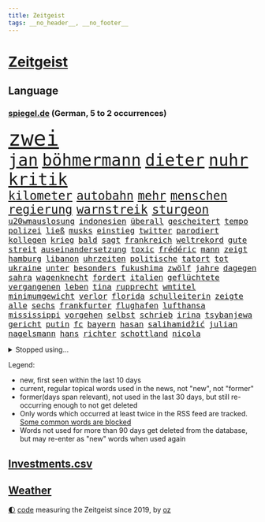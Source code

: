 ```yaml
---
title: Zeitgeist
tags: __no_header__, __no_footer__
---
```


# [Zeitgeist](https://oliz.io/zeitgeist/)

## Language

<h3><a href="https://www.spiegel.de" target="_blank">spiegel.de</a> (German, 5 to 2 occurrences)</h3>
<p style="font-family:monospace">
<span style="font-size:32pt"><a href="news_links.html#zwei" class="current">zwei</a></span>
<br>
<span style="font-size:25pt"><a href="news_links.html#jan" class="current">jan</a></span>
<span style="font-size:25pt"><a href="news_links.html#böhmermann" class="current">böhmermann</a></span>
<span style="font-size:25pt"><a href="news_links.html#dieter" class="current">dieter</a></span>
<span style="font-size:25pt"><a href="news_links.html#nuhr" class="new">nuhr</a></span>
<span style="font-size:25pt"><a href="news_links.html#kritik" class="current">kritik</a></span>
<br>
<span style="font-size:18pt"><a href="news_links.html#kilometer" class="current">kilometer</a></span>
<span style="font-size:18pt"><a href="news_links.html#autobahn" class="current">autobahn</a></span>
<span style="font-size:18pt"><a href="news_links.html#mehr" class="current">mehr</a></span>
<span style="font-size:18pt"><a href="news_links.html#menschen" class="current">menschen</a></span>
<span style="font-size:18pt"><a href="news_links.html#regierung" class="current">regierung</a></span>
<span style="font-size:18pt"><a href="news_links.html#warnstreik" class="current">warnstreik</a></span>
<span style="font-size:18pt"><a href="news_links.html#sturgeon" class="current">sturgeon</a></span>
<br>
<span style="font-size:12pt"><a href="news_links.html#u20wmauslosung" class="new">u20wmauslosung</a></span>
<span style="font-size:12pt"><a href="news_links.html#indonesien" class="current">indonesien</a></span>
<span style="font-size:12pt"><a href="news_links.html#überall" class="current">überall</a></span>
<span style="font-size:12pt"><a href="news_links.html#gescheitert" class="current">gescheitert</a></span>
<span style="font-size:12pt"><a href="news_links.html#tempo" class="current">tempo</a></span>
<span style="font-size:12pt"><a href="news_links.html#polizei" class="current">polizei</a></span>
<span style="font-size:12pt"><a href="news_links.html#ließ" class="current">ließ</a></span>
<span style="font-size:12pt"><a href="news_links.html#musks" class="current">musks</a></span>
<span style="font-size:12pt"><a href="news_links.html#einstieg" class="current">einstieg</a></span>
<span style="font-size:12pt"><a href="news_links.html#twitter" class="current">twitter</a></span>
<span style="font-size:12pt"><a href="news_links.html#parodiert" class="current">parodiert</a></span>
<span style="font-size:12pt"><a href="news_links.html#kollegen" class="current">kollegen</a></span>
<span style="font-size:12pt"><a href="news_links.html#krieg" class="current">krieg</a></span>
<span style="font-size:12pt"><a href="news_links.html#bald" class="current">bald</a></span>
<span style="font-size:12pt"><a href="news_links.html#sagt" class="current">sagt</a></span>
<span style="font-size:12pt"><a href="news_links.html#frankreich" class="current">frankreich</a></span>
<span style="font-size:12pt"><a href="news_links.html#weltrekord" class="current">weltrekord</a></span>
<span style="font-size:12pt"><a href="news_links.html#gute" class="current">gute</a></span>
<span style="font-size:12pt"><a href="news_links.html#streit" class="current">streit</a></span>
<span style="font-size:12pt"><a href="news_links.html#auseinandersetzung" class="current">auseinandersetzung</a></span>
<span style="font-size:12pt"><a href="news_links.html#toxic" class="new">toxic</a></span>
<span style="font-size:12pt"><a href="news_links.html#frédéric" class="new">frédéric</a></span>
<span style="font-size:12pt"><a href="news_links.html#mann" class="current">mann</a></span>
<span style="font-size:12pt"><a href="news_links.html#zeigt" class="current">zeigt</a></span>
<span style="font-size:12pt"><a href="news_links.html#hamburg" class="current">hamburg</a></span>
<span style="font-size:12pt"><a href="news_links.html#libanon" class="current">libanon</a></span>
<span style="font-size:12pt"><a href="news_links.html#uhrzeiten" class="new">uhrzeiten</a></span>
<span style="font-size:12pt"><a href="news_links.html#politische" class="current">politische</a></span>
<span style="font-size:12pt"><a href="news_links.html#tatort" class="current">tatort</a></span>
<span style="font-size:12pt"><a href="news_links.html#tot" class="current">tot</a></span>
<span style="font-size:12pt"><a href="news_links.html#ukraine" class="current">ukraine</a></span>
<span style="font-size:12pt"><a href="news_links.html#unter" class="current">unter</a></span>
<span style="font-size:12pt"><a href="news_links.html#besonders" class="current">besonders</a></span>
<span style="font-size:12pt"><a href="news_links.html#fukushima" class="current">fukushima</a></span>
<span style="font-size:12pt"><a href="news_links.html#zwölf" class="current">zwölf</a></span>
<span style="font-size:12pt"><a href="news_links.html#jahre" class="current">jahre</a></span>
<span style="font-size:12pt"><a href="news_links.html#dagegen" class="current">dagegen</a></span>
<span style="font-size:12pt"><a href="news_links.html#sahra" class="current">sahra</a></span>
<span style="font-size:12pt"><a href="news_links.html#wagenknecht" class="current">wagenknecht</a></span>
<span style="font-size:12pt"><a href="news_links.html#fordert" class="current">fordert</a></span>
<span style="font-size:12pt"><a href="news_links.html#italien" class="current">italien</a></span>
<span style="font-size:12pt"><a href="news_links.html#geflüchtete" class="current">geflüchtete</a></span>
<span style="font-size:12pt"><a href="news_links.html#vergangenen" class="current">vergangenen</a></span>
<span style="font-size:12pt"><a href="news_links.html#leben" class="current">leben</a></span>
<span style="font-size:12pt"><a href="news_links.html#tina" class="new">tina</a></span>
<span style="font-size:12pt"><a href="news_links.html#rupprecht" class="current">rupprecht</a></span>
<span style="font-size:12pt"><a href="news_links.html#wmtitel" class="current">wmtitel</a></span>
<span style="font-size:12pt"><a href="news_links.html#minimumgewicht" class="new">minimumgewicht</a></span>
<span style="font-size:12pt"><a href="news_links.html#verlor" class="current">verlor</a></span>
<span style="font-size:12pt"><a href="news_links.html#florida" class="current">florida</a></span>
<span style="font-size:12pt"><a href="news_links.html#schulleiterin" class="new">schulleiterin</a></span>
<span style="font-size:12pt"><a href="news_links.html#zeigte" class="current">zeigte</a></span>
<span style="font-size:12pt"><a href="news_links.html#alle" class="current">alle</a></span>
<span style="font-size:12pt"><a href="news_links.html#sechs" class="current">sechs</a></span>
<span style="font-size:12pt"><a href="news_links.html#frankfurter" class="current">frankfurter</a></span>
<span style="font-size:12pt"><a href="news_links.html#flughafen" class="current">flughafen</a></span>
<span style="font-size:12pt"><a href="news_links.html#lufthansa" class="current">lufthansa</a></span>
<span style="font-size:12pt"><a href="news_links.html#mississippi" class="current">mississippi</a></span>
<span style="font-size:12pt"><a href="news_links.html#vorgehen" class="current">vorgehen</a></span>
<span style="font-size:12pt"><a href="news_links.html#selbst" class="current">selbst</a></span>
<span style="font-size:12pt"><a href="news_links.html#schrieb" class="current">schrieb</a></span>
<span style="font-size:12pt"><a href="news_links.html#irina" class="current">irina</a></span>
<span style="font-size:12pt"><a href="news_links.html#tsybanjewa" class="new">tsybanjewa</a></span>
<span style="font-size:12pt"><a href="news_links.html#gericht" class="current">gericht</a></span>
<span style="font-size:12pt"><a href="news_links.html#putin" class="current">putin</a></span>
<span style="font-size:12pt"><a href="news_links.html#fc" class="current">fc</a></span>
<span style="font-size:12pt"><a href="news_links.html#bayern" class="current">bayern</a></span>
<span style="font-size:12pt"><a href="news_links.html#hasan" class="current">hasan</a></span>
<span style="font-size:12pt"><a href="news_links.html#salihamidžić" class="current">salihamidžić</a></span>
<span style="font-size:12pt"><a href="news_links.html#julian" class="current">julian</a></span>
<span style="font-size:12pt"><a href="news_links.html#nagelsmann" class="current">nagelsmann</a></span>
<span style="font-size:12pt"><a href="news_links.html#hans" class="current">hans</a></span>
<span style="font-size:12pt"><a href="news_links.html#richter" class="current">richter</a></span>
<span style="font-size:12pt"><a href="news_links.html#schottland" class="current">schottland</a></span>
<span style="font-size:12pt"><a href="news_links.html#nicola" class="current">nicola</a></span>
</p>
<details>
<summary>Stopped using...</summary>
<p class="former" style="font-size:12pt">
wunsch(886) fdpchef(885) verkündet(885) entdeckung(884) geboren(884) halle(884) niveau(884) angela(883) bedeuten(883) herbst(882) joachim(882) locker(882) müller(882) beispiel(881) berufung(881) geschäfte(881) gestoßen(881) jörg(881) londoner(881) minderheit(881) monatelang(881) senken(881) verhängen(881) zuversicht(881) alternativen(880) egal(880) geschlossen(880) kriminellen(880) mitten(880) wofür(880) 44(879) csuchef(879) ergebnisse(879) gutes(879) katastrophe(879) stürzte(879) branche(878) einreisen(878) kassiert(878) schildert(878) versteigert(878) dementiert(877) eingereicht(877) größer(877) mainz(877) null(877) preisen(877) richterin(877) schatten(877) stefan(877) untersuchungen(877) zoo(877) abends(876) armut(876) genannt(876) islamischer(876) kauft(876) meinem(876) amnesty(875) auswahl(875) bedrohung(875) brasiliens(875) debakel(875) entschädigung(875) geheimnis(875) helden(875) islamischen(875) stattfinden(875) suspendiert(875) villa(875) voraus(875) badenwürttembergs(874) befreien(874) klein(874) konjunktur(874) netflix(874) veranstalter(874) vergessen(874) punkten(873) sinken(873) verschieben(873) befreit(872) beleidigt(872) distanziert(872) dreimal(872) sinnvoll(872) verwirrung(872) davor(871) oppositionelle(871) regiert(871) reiste(871) vorstellen(871) wies(871) i(870) meinungsfreiheit(870) schlimmste(870) teenager(870) wähler(870) bereiten(869) bewegen(869) erlebte(869) extremen(869) juni(869) schwierige(869) untersuchen(869) vorsprung(869) abschaffen(868) erlitt(868) gestürzt(868) hotels(868) reporter(868) zweimal(868) kehrte(867) käufer(867) trainiert(867) beschuldigt(865) schnellen(864) studien(864) verbindet(864) drogen(863) fortgesetzt(863) müsste(863) präsidentin(863) auflagen(862) erwarten(862) warm(862) gesundheitsministerium(861) kabul(861) polnische(861) erfolgreichsten(860) iphone(860) cduchef(859) rechtzeitig(859) behalten(858) hängen(858) nase(858) steffen(858) richard(856) empfehlung(854) präsenz(854) chats(852) heftiger(851) kräfte(850) solchen(850) kindheit(846) retter(846) wirbel(846) einkommen(845) rutschte(841) provoziert(840) schaut(840) geflohen(833) kanadas(832) ausgetragen(828) abschluss(821) größe(813) regelmäßig(807) ausweg(803) nick(799) währung(774) niederländer(773) zusätzlichen(772) fotografiert(769) autobauer(762) karriereende(757) lehrerin(753) zusammengebrochen(710) bewirbt(709) abgestürzt(708) blut(700) stoltenberg(688) finanziert(685) militärische(677) schwerste(660) aachen(634) argument(632) wenigsten(626) inflationsrate(622) leichten(622) zwingen(608) präsentierte(593) ausgefallen(592) lebten(589) inszenieren(587) gesund(586) superstars(580) dörfer(579) gestern(573) analysten(564) heiße(555) wirtschaftskrise(555) teamkollege(543) preiserhöhungen(538) telefoniert(538) gesetzentwurf(532) basis(527) bekräftigt(526) kurze(521) verschlechtert(515) direkte(509) eingefroren(505) spezielle(505) stau(499) geheimdienste(498) obersten(493) menschlichkeit(492) umsetzung(492) inklusive(489) lieferungen(488) oberlandesgericht(488) tödlichem(487) versuche(486) 77(478) militärischen(474) bescheid(472) wahr(468) dürr(455) emotional(454) angekündigte(449) energieversorgung(446) falsches(446) borrell(442) ruhrgebiet(442) model(436) bundesinnenministerin(435) sanitäter(435) flugzeugen(432) leitete(431) cool(429) untergang(424) vorm(423) abhalten(419) verringern(416) verkaufte(414) albert(411) krankheiten(403) fremd(398) 350(394) fehlverhalten(391) reichweite(391) vereinigte(388) schätzt(387) sitz(387) bejubelt(385) klug(384) vereinigung(382) don(377) stammen(376) verübt(375) interessiert(374) verspätet(372) air(370) dubiosen(370) zurückgewiesen(369) unmittelbar(364) ankommt(363) gefolgt(363) rekordtief(363) fußballspiel(362) hochschule(360) töchter(360) söhne(357) beschuldigten(355) hochrangigen(355) eindrücke(354) bargeld(353) exfreundin(353) empfang(352) sexismus(351) großstadt(347) organisierte(345) andrej(343) tankrabatt(343) abgeschoben(340) oligarch(340) ball(337) strategisch(337) freundinnen(336) geist(333) fußballerinnen(332) tankrabatts(330) auslösen(329) gearbeitet(328) schwerverletzte(326) ausbeutung(319) zugänglich(319) bayreuth(316) klopp(315) indische(309) schau(309) verschwanden(303) harter(302) verbliebenen(301) mobbing(299) carlo(296) jubel(296) verdrängt(293) mordfall(292) syrischen(292) beatles(291) vermittelte(291) viral(288) regierungsbildung(285) brittney(282) griner(282) norweger(282) kapazitäten(281) ausgezahlt(280) besseren(279) diejenigen(279) 16jährigen(278) 54(275) bedrohte(273) bestimmter(272) übung(269) erwerbstätigen(267) jimmy(267) hubert(266) grundschule(265) möbel(265) terrororganisation(263) plädieren(262) alzheimer(261) neustart(261) setzten(260) ängste(260) afdpolitiker(258) feuert(258) fehlten(257) spahn(256) instrument(255) jagt(255) nahrung(255) arizona(254) golfstaat(254) heim(254) bundeskartellamt(253) wozu(253) deutsch(252) geschichtenewsletter(252) hanna(252) sehe(251) bemerkenswert(250) kostenlose(250) comingout(249) l(247) diente(246) verzeichnet(246) berlinneukölln(245) saale(243) kontroversen(242) zuhause(242) frist(240) pipeline(240) solches(239) strittigen(239) fassungslos(238) legal(238) ungerecht(238) brandstifter(236) flugzeugbauer(236) folgten(236) wiedersehen(236) energiesektor(234) 2040(229) glücklichen(228) blackout(226) waffensysteme(226) antony(225) schottlands(225) tode(225) kommunizieren(224) haftstrafen(222) lokalen(222) island(221) technisch(220) gelohnt(219) größtes(218) lizzo(218) nebenwirkungen(217) fahrerin(216) nation(214) komplikationen(213) zahlte(213) heidenheim(212) traten(212) twitteraccount(212) selbstbewusst(210) katastrophenschutz(208) ganzes(207) gaspreis(207) beseitigt(206) oleksij(206) hetze(205) 56jährige(204) trockener(204) wünsche(203) zusammenprall(203) flüssen(202) marken(202) 19jähriger(201) bestes(201) gründete(201) ausliefern(198) intensiver(197) bundesarbeitsgericht(196) autobiografie(195) fußballprofis(195) abwehren(194) farben(193) bonus(190) rutschen(190) chefredakteurin(189) durchgang(189) verurteilter(189) archäologen(188) faktor(188) nationalhymne(186) interessierte(185) künstlich(185) piste(185) preisgekrönte(185) radfahrerin(185) brisante(183) polizeichef(182) geburtenrate(181) rätseln(180) yorker(179) wüste(178) abschuss(177) einsteigen(177) engen(177) konten(177) nationalsozialismus(177) wintershall(177) luftangriff(176) machtmissbrauch(176) ndr(176) megawattstunde(175) unabhängigen(175) 85jährige(174) vegane(173) andré(172) branchen(172) ernüchternd(172) makejew(172) maximal(172) defizite(171) hingerichtet(171) reißleine(171) gegenangriff(170) ehrung(169) sohnes(169) sprangen(169) tweets(169) buhlt(168) eh(167) beach(166) beherrscht(166) bulgarien(166) kollege(165) rückblick(165) vereine(164) wohnraum(164) caroline(163) commerzbank(163) phoenix(163) ford(162) kollegin(161) angreifen(160) dirk(159) opel(159) staatsmedien(159) iocpräsident(158) beförderung(156) direktor(156) information(155) knöchel(155) ukrainefeldzug(155) unovollversammlung(155) urteilt(155) höheren(154) aktivist(153) arzneimittel(153) verzeichnen(153) überraschenden(153) abgelegt(152) tendenz(152) eingezogen(151) kaltluft(151) kurdische(151) zitiert(151) schöne(150) verachtung(150) verhältnissen(150) riesiges(149) verhelfen(149) weltbank(149) faschistischen(148) konsumiert(148) bereichen(146) quoten(146) vizepräsidentin(146) natogeneralsekretär(145) wiebke(145) angewiesen(144) mats(144) entführen(143) füllkrug(142) mullahregime(142) niclas(142) präferenz(142) carter(141) karriereberaterin(140) höchststrafe(139) klassiker(139) leukämie(139) tankstellen(139) abgefeuert(138) erklärungen(138) ohio(138) jemanden(137) spannende(137) manipuliert(136) missionen(136) qualität(136) schlachtfeld(136) witze(136) ersticken(135) titanic(135) dichter(134) hilton(134) trage(132) vergibt(132) expolizisten(131) gefälscht(130) mitarbeitern(129) leidenschaft(128) säge(128) umfassende(128) korruptionsskandal(127) billigt(126) del(126) serviert(126) solidarisiert(125) zugeständnisse(125) angeht(124) beratung(124) generalbundesanwalt(124) hotspur(123) beworfen(122) kremlgegner(122) machtverhältnisse(122) spielzeug(122) besserer(121) urteile(121) verkehrskontrolle(121) widersprüche(121) dihk(120) erreichbar(120) kostenloses(120) podium(120) museums(119) staatsoper(119) sozialamt(118) bowie(117) palmer(117) apples(116) diktators(116) hexen(116) spion(115) flugabwehr(114) schilderungen(114) befürchtungen(113) aufsehenerregenden(112) feuerte(112) schmälert(112) charme(111) nullcovidpolitik(111) psychologe(111) zukommt(111) ohr(110) verkleidet(110) emily(109) geworben(109) jets(109) profil(109) verbesserte(109) einstige(108) niedersächsische(108) gibt’s(107) dea(106) pasta(106) schädel(106) wahlniederlage(106) bosch(104) energiehilfen(103) militärpräsenz(103) mitreden(103) räder(103) verdoppeln(102) ekrem(101) istanbuls(101) i̇mamoğlu(101) kryptobörse(101) nachgegangen(101) punk(101) spiegelpodcast(101) isolieren(100) todesurteil(100) bestellen(99) gefallenen(99) jugendamt(99) mcdonald's(99) terrasse(98) ökotest(98) angriffskrieges(97) bali(97) inhaftierter(97) langsamer(97) oman(97) fdpfraktionschef(96) verzögerungen(96) siebte(95) singen(95) wegfallen(95) demokratien(94) hilfslieferungen(94) jüdischen(94) negativen(94) vermeidet(94) leopardpanzern(93) want(93) berlinwahl(92) bernhard(92) durcheinander(92) gottes(92) rheinland(92) usuniversität(92) verlorenen(92) wutausbruch(92) güterzug(91) richterinnen(91) römer(91) asylbewerber(90) erdbebens(90) hernández(90) legten(90) tricksen(90) wmauftakt(90) fichte(89) geringen(89) großbaustelle(89) labern(89) leiten(89) schiebt(89) heungmin(88) negativrekord(88) son(88) wahren(88) getränke(87) kanäle(87) prämie(87) abschieben(86) absolut(86) asiatische(86) schatzes(86) manipulierte(85) missbrauchte(85) panzerdebatte(85) rettungsarbeiten(85) umziehen(85) korrigiert(84) mutig(84) 330(83) autobahnbau(83) flugbetrieb(83) kaufpreise(83) passagierflüge(83) sanktionsumgehung(83) steigerung(83) abhilfe(82) angehören(82) christ(82) diskothek(82) generatoren(82) klebten(82) nadelbäumen(82) neymars(82) raucher(82) sinnbild(82) verschütteten(82) 999(81) hugo(81) läden(81) mitspielern(81) schwimmbädern(81) anstrengend(80) brettspiele(80) dreier(80) kambodschas(80) nina(80) onlinekauf(80) verwirklichen(80) aggressiver(79) kuschen(79) notprogramm(79) vorlegen(79) abgefangen(78) abgestellt(78) handelspartner(78) totschlags(78) 26jähriger(77) auswärtiges(77) bø(77) düsseldorfer(77) ghanaischen(77) leine(77) schweinfurt(77) thingnes(77) vorstandswahl(77) zuschläge(77) 2028(76) ernte(76) lego(76) plündern(76) stadtrat(76) verschrottet(76) wiederholungswahl(76) wilde(76) frauenproblem(75) frost(75) harscher(75) pillen(75) selbstverständlichkeit(75) senatorin(75) bundespolizist(74) viereinhalb(74) überraschendes(74) eröffnen(73) frühjahrsoffensive(73) geeilt(73) jva(73) kauftipps(73) benötigte(72) derbe(72) dulden(72) maserati(72) ostafrika(72) rekordhoch(72) 32jährige(71) 747(71) abgeschossen(71) bass(71) einkaufszentrum(71) gängige(71) niederbayern(71) schlagerstar(71) verharmlosung(71) verstummen(71) community(70) gebrauch(70) klüger(70) männerstaffel(70) nhl(70) republikanerin(70) sehnen(70) säcken(70) unglaublich(70) banknoten(69) heimarbeit(69) liefen(69) lizenz(69) jane(68) katastrophenfall(68) vorhanden(68) zweitligist(68) abschwächen(67) avatar(67) eigenlob(67) entnommen(67) höhen(67) maas(67) ahmad(66) price(66) schießerei(66) tabus(66) besonderer(65) grades(65) straftäter(65) verkehrspolitik(65) choreograf(64) foster(64) geförderte(64) geschwister(64) granate(64) großraum(64) schätzung(64) stationen(64) bars(63) cameron(63) einsatzbereit(63) erfolgs(63) neumünster(63) arktische(62) ausbildungsgarantie(62) deutschsprachigen(62) fonda(62) gerüstet(62) sammlung(62) verdreifacht(62) bearbeitet(61) cambridge(61) clinch(61) eroberung(61) geleitet(61) pisten(61) tanzt(61) ussängerin(61) 80jähriger(60) ersatzfreiheitsstrafen(60) hamp;m(60) paso(60) perspektiven(60) preisschild(60) reederei(60) sir(60) werft(60) beendigung(59) beunruhigen(59) chinese(59) gelangte(59) gespart(59) onlinehandel(59) usinformationen(59) aufgegangen(58) gunther(58) heilende(58) kreativer(58) schätzungsweise(58) zufällig(58) antikatermittel(57) frosch(57) geschmückten(57) kippa(57) kurdischen(57) luxushotel(57) tunnel(57) abriss(56) baubranche(56) co₂emissionen(56) flugabwehrsystem(56) lebkuchen(56) patriot(56) putingegner(56) schliche(56) abgesichert(55) amtsantritt(55) emir(55) geheimnisse(55) googles(55) hilfsorganisationen(55) nächstenliebe(55) patriotsystem(55) sag(55) unbemerkt(55) zeitplan(55) 248(54) cruise(54) fahrschein(54) mehrjährigen(54) windig(54) yvonne(54) energieträger(53) enttarnung(53) klimaschützern(53) leistungen(53) statistik(53) weltberühmt(53) 1999(52) botschafterin(52) elektrische(52) galaxien(52) gedenken(52) verfolger(52) aleksandar(51) durchfallquote(51) früherem(51) gefängnisstrafe(51) grünenchefin(51) helfern(51) nervt(51) netflixfilm(51) pablo(51) sprüche(51) straßenbahn(51) zirkus(51) bestechungsskandal(50) fahrprüfung(50) gesammelt(50) globalisierung(50) unwahrscheinlicher(50) aufträgen(49) ausstellung(49) enthüllen(49) geldgeber(49) repariert(49) brandenburgs(48) eingehen(48) eingeschlossen(48) mitschüler(48) verbracht(48) besuchte(47) blüten(47) kleider(47) konto(47) newcastle(47) reichert(47) vorwerfen(47) dienstwaffe(46) gastauftritt(46) luxusvilla(46) eingegangen(45) festspiele(45) jp(45) german(44) mccartney(44) südsudan(44) archäologie(43) batteriewerk(43) demos(43) kommentator(43) massenstart(43) parteifreund(43) polarisieren(43) scheiterns(43) 7000(42) donnerstagmorgen(42) karnevals(42) patzer(42) teich(42) thinktanks(42) uralte(42) verletzungspause(42) anja(41) baute(41) containern(41) cousin(41) draisaitl(41) east(41) leopardlieferung(41) webb(41) zwang(41) buchläden(40) eigentum(40) engagiert(40) geistliche(40) giftstoffen(40) isst(40) nürnberger(40) republikanische(40) theorien(40) aufsichtsbehörde(39) bundesligaspiel(39) g+j(39) riesenslalom(39) sportwagen(39) unterirdische(39) verschuldet(39) versprochenen(39) erden(38) freistaat(38) freiwilligen(38) india(38) marburg(38) ohrfeige(38) überschreiten(38) angestiegen(37) biathlet(37) durchfahrt(37) fatalen(37) gekippt(37) genießt(37) metropolen(37) murray(37) nötigung(37) schießstand(37) vorgeschmack(37) abgelehnte(36) aiwanger(36) frauenfeindlichkeit(36) führungswechsel(36) hetzer(36) lahmgelegt(36) rate(36) schnellsten(36) tagelanger(36) zulasten(36) durchkreuzt(35) halbzeitshow(35) inseln(35) schritten(35) sonntagmorgen(35) verdienten(35) heran(34) kläger(33) sachsenanhalts(33) weimar(33) geflohener(32) gestiegener(32) rbbaffäre(32) schneekanonen(32) souveräner(32) besitzes(31) filmen(31) gravierende(31) witwe(31) zögerlichkeit(31) axt(30) helsinki(30) kassenpatienten(30) landschaft(30) provinzen(30) werdende(30) zögern(30) himbeeren(29) leihmutterschaft(29) pädagogen(29) verbeamtung(29) vorankommen(29) 65jährigen(28) ambitionen(28) aufzubewahren(28) behielt(28) brokstedt(28) fünfter(28) lauf(28) läufer(28) läuferinnen(28) straßer(28) uefa(28) verfügbar(28) water(28) way(28) aussetzung(27) gewinnern(27) ibrahim(27) slalom(27) vors(27) wahrscheinlichkeit(27) coronasituation(26) eurecht(26) hinterbliebenen(26) staatskrise(26) veraltet(26) weiterregieren(26) cumexskandal(25) fünftes(25) ukrainekontaktgruppe(25) 1600(24) gültige(23) putsch(23) rechtfertigen(23) startabkommen(23) söldnern(23) traurig(23) tschechische(23) 1933(22) azubis(22) baten(22) flächendeckenden(22) gruner+jahr(22) kostengründen(22) landstraßen(22) miliz(22) nadia(22) nordwesten(22) pflegebedürftige(22) wichtigere(22) zelt(22) 2300(21) 80jährige(21) beanstandet(21) eckpunkte(21) horrend(21) kuwait(21) nichols(21) posiert(21) reschke(21) tyre(21) unterbinden(21) vergriffen(21) walen(21) anstehenden(20) benutzen(20) panzerbataillon(20) pollen(20) prügelten(20) renommierten(20) waffengesetze(20) delikte(19) dfbpokal(19) einflussreiche(19) überaus(19) anderswo(18) geschnappt(18) heusgen(18) schwindel(18) seniorinnen(18) shiffrins(18) spitzendiplomaten(18) verzögerung(18) viertes(18) vietnamesische(18) außergewöhnlich(17) entführte(17) eubürger(17) feministischen(17) haley(17) kampfjetlieferungen(17) loswerden(17) nikki(17) politikwissenschaftler(17) entzweien(16) fwort(16) goldmedaillen(16) plattner(16) sturmtief(16) ukrainern(16) ahnung(15) aufweichen(15) einzigartig(15) ferreira(15) lopez(15) nachträglich(15) feststellen(14) leisteten(14) ritual(14) schwindet(14) teilerfolg(14) trier(14) chefdirigent(13) iskenderun(13) kiewbesuch(13) sicherheitskonferenz(13) verhungert(13) überraschungsbesuch(13) ballon(12) beschlagnahmtes(12) biathlonwm(12) hermann(12) hindernisse(12) leiterin(12) markanten(12) medaillenhoffnung(12) music(12) sechster(12) seidenstraße(12) stärkt(12) widmete(12) drittes(11) konspirativen(11) meetings(11) schärft(11) spionageballons(11) tochterfirma(11)
</p>
</details>
<p>Legend:
<ul>
<li><span class="new">new</span>, first seen within the last 10 days</li>
<li><span class="current">current</span>, regular topical words used in the news, not "new", not "former"</li>
<li><span class="former">former(days span relevant)</span>, not used in the last 30 days, but still re-occurring enough to not get deleted</li>
<li>Only words which occurred at least twice in the RSS feed are tracked. <a href="language/filters.py">Some common words are blocked</a></li>
<li>Words not used for more than 90 days get deleted from the database, but may re-enter as "new" words when used again</li>
</ul>
</p>

## [Investments](investments.html)[.csv](investments.csv)

## [Weather](weather.html)

<footer>
<a href="javascript:toggleTheme()" class="nav">🌓</a>
<a href="https://github.com/ooz/zeitgeist">code</a> measuring the Zeitgeist since 2019, by <a href="https://oliz.io">oz</a>
</footer>
